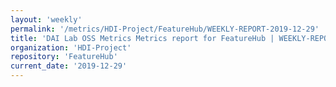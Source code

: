 ```yaml
---
layout: 'weekly'
permalink: '/metrics/HDI-Project/FeatureHub/WEEKLY-REPORT-2019-12-29'
title: 'DAI Lab OSS Metrics Metrics report for FeatureHub | WEEKLY-REPORT-2019-12-29'
organization: 'HDI-Project'
repository: 'FeatureHub'
current_date: '2019-12-29'
---
```

